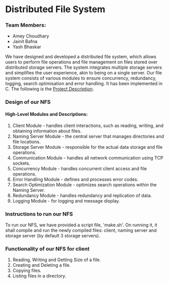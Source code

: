 # Distributed File System

### Team Members:

- Amey Choudhary 
- Jainit Bafna 
- Yash Bhaskar

We have designed and developed a distributed file system, which allows users to perform file operations and file management on files stored over distributed storage servers. The system integrates multiple storage servers and simplifies the user experience, akin to being on a single server. Our file system consists of various modules to ensure concurrency, redundancy, logging, search optimisation and error handling. It has been implemented in C. The following is the [Project Description](https://karthikv1392.github.io/cs3301_osn/project/).

### Design of our NFS

#### High-Level Modules and Descriptions:
1. Client Module - handles client interactions, such as reading, writing, and obtaining information about files.
2. Naming Server Module - the central server that manages directories and file locations.
3. Storage Server Module - responsible for the actual data storage and file operations.
4. Communication Module - handles all network communication using TCP sockets.
5. Concurrency Module - handles concurrent client access and file operations.
6. Error Handling Module - defines and processes error codes.
7. Search Optimization Module - optimizes search operations within the Naming Server.
8. Redundancy Module - handles redundancy and replication of data.
9. Logging Module - for logging and message display.

### Instructions to run our NFS

To run our NFS, we have provided a script file, 'make.sh'. On running it, it shall compile and run the newly compiled files: client, naming server and storage server (by default 3 storage servers). 


### Functionality of our NFS for client

1. Reading, Writing and Getting Size of a file.
2. Creating and Deleting a file.
3. Copying files.
4. Listing files in a directory.


